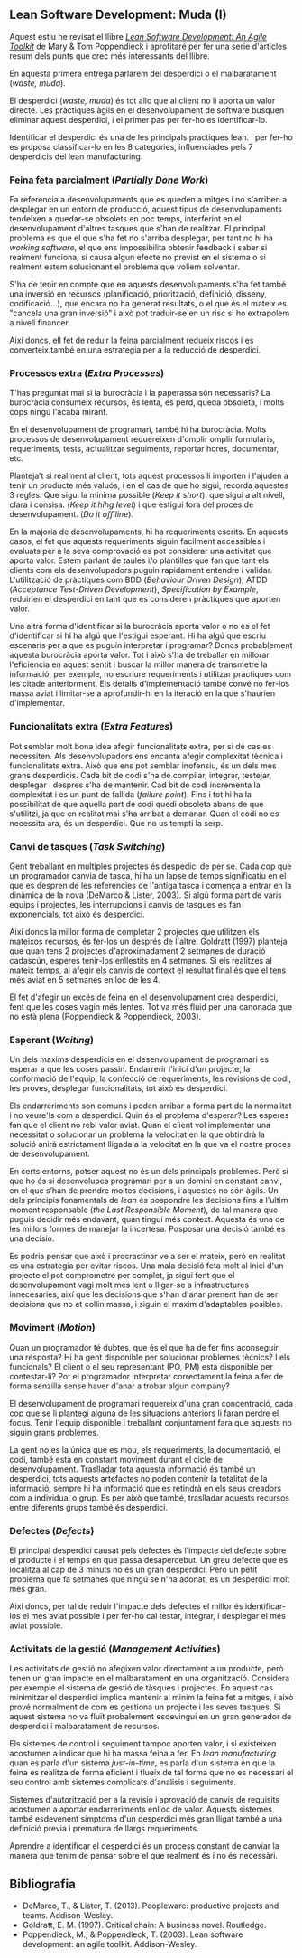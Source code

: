 ## Lean Software Development: Muda (I)

Aquest estiu he revisat el llibre [*Lean Software Development: An Agile Toolkit*](https://www.goodreads.com/book/show/194338.Lean_Software_Development) de Mary & Tom Poppendieck i aprofitaré per fer una serie d'articles resum dels punts que crec més interessants del llibre.

En aquesta primera entrega parlarem del desperdici o el malbaratament (*waste, muda*).

El desperdici (*waste, muda*)  és tot allo que al client no li aporta un valor directe. Les pràctiques àgils en el desenvolupament de software busquen eliminar aquest desperdici, i el primer pas per fer-ho es identificar-lo. 

Identificar el desperdici és una de les principals practiques lean.  i per fer-ho es proposa classificar-lo en les 8 categories, influenciades pels 7 desperdicis del lean manufacturing.


### Feina feta parcialment (*Partially Done Work*)

Fa referencia a desenvolupaments que es queden a mitges i no s'arriben a desplegar en un entorn de producció, aquest tipus de desenvolupaments tendeixen a quedar-se obsolets en poc temps, interferint en el desenvolupament d'altres tasques que s'han de realitzar. El principal problema es que el que s'ha fet no s'arriba desplegar, per tant no hi ha *working software*, el que ens impossibilita obtenir feedback i saber si realment funciona, si causa algun efecte no previst en el sistema o si realment estem solucionant el problema que voliem solventar.

S'ha de tenir en compte que en aquests desenvolupaments s'ha fet també una inversió en recursos (planificació, priorització, definició, disseny, codificació…), que encara no ha generat resultats, o el que és el mateix es "cancela una gran inversió" i això pot traduir-se en un risc si ho extrapolem a nivell financer.

Així doncs, ell fet de reduir la feina parcialment redueix riscos i es converteix també en una estrategia per a la reducció de desperdici.

### Processos extra (*Extra Processes*)

T'has preguntat mai si la burocràcia i la paperassa són necessaris? La burocràcia consumeix recursos, és lenta, es perd, queda obsoleta, i molts cops ningú l'acaba mirant.

En el desenvolupament de programari, també hi ha burocràcia. Molts processos de desenvolupament requereixen d'omplir omplir formularis, requeriments, tests, actualitzar seguiments, reportar hores, documentar, etc.

Planteja’t si realment al client, tots aquest processos li importen i l'ajuden a tenir un producte més valuós, i en el cas de que ho sigui, recorda aquestes 3 regles: Que sigui la minima possible (*Keep it short*). que sigui a alt nivell, clara i consisa. (*Keep it hihg level*) i que estigui fora del proces de desenvolupament. (*Do it off line*).

En la majoria de desenvolupaments, hi ha requeriments escrits. En aquests casos, el fet que aquests requeriments siguin facilment accessibles i evaluats per a la seva comprovació es pot considerar una activitat que aporta valor. Estem parlant de taules i/o plantilles que fan que tant els clients com els desenvolupadors puguin rapidament entendre i validar. L'utilització de pràctiques com BDD (*Behaviour Driven Design*), ATDD (*Acceptance Test-Driven Development*), *Specification by Example*, reduirien el desperdici en tant que es consideren pràctiques que aporten valor.

Una altra forma d'identificar si la burocràcia aporta valor o no es el fet d'identificar si hi ha algú que l'estigui esperant. Hi ha algú que escriu escenaris per a que es puguin interpretar i programar? Doncs probablement aquesta burocràcia aporta valor. Tot i això s'ha de treballar en millorar l'eficiencia en aquest sentit i buscar la millor manera de transmetre la informació, per exemple, no escriure requeriments i utilitzar pràctiques com les citade anteriorment. Els detalls d’implementació també convé no fer-los massa aviat i limitar-se a aprofundir-hi en la iteració en la que s'haurien d'implementar.

### Funcionalitats extra (*Extra Features*)

Pot semblar molt bona idea afegir funcionalitats extra, per si de cas es necessiten. Als desenvolupadors ens encanta afegir complexitat tècnica i funcionalitats extra. Això que ens pot semblar inofensiu, és un dels mes grans desperdicis. Cada bit de codi s'ha de compilar, integrar, testejar, desplegar  i despres s'ha de mantenir. Cad bit de codi incrementa la complexitat i es un punt de fallida (*failure point*). Fins i tot hi ha la possibilitat de que aquella part de codi quedi obsoleta abans de que s'utilitzi, ja que en realitat mai s'ha arribat a demanar. Quan el codi no es necessita ara, és un desperdici. Que no us tempti la serp.


### Canvi de tasques (*Task Switching*)

Gent treballant en multiples projectes és despedici de per se. Cada cop que un programador canvia de tasca, hi ha un lapse de temps significatiu en el que es despren de les referencies de l'antiga tasca i comença a entrar en la dinàmica de la nova (DeMarco & Lister, 2003). Si algú forma part de varis equips i projectes, les  interrupcions i canvis de tasques es fan exponencials, tot això és desperdici.

Així doncs la millor forma de completar 2 projectes que utilitzen els mateixos recursos, és fer-los un després de l'altre. Goldratt (1997) planteja que quan tens 2 projectes d'aproximadament 2 setmanes de duració cadascún, esperes tenir-los enllestits en 4 setmanes. Si els realitzes al mateix temps, al afegir els canvis de context el resultat final és que el tens més aviat en 5 setmanes enlloc de les 4.

El fet d'afegir un excés de feina en el desenvolupament crea desperdici, fent que les coses vagin més lentes. Tot va més fluid per una canonada que no està plena (Poppendieck & Poppendieck, 2003).

### Esperant (*Waiting*)

Un dels maxims desperdicis en el desenvolupament de programari es esperar a que les coses passin. Endarrerir l'inici d'un projecte, la conformació de l'equip, la confecció de requeriments, les revisions de codi, les proves, desplegar funcionalitats, tot això és desperdici. 

Els endarreriments son comuns i poden arribar a forma part de la normalitat i no veure'ls com a desperdici. Quin és el problema d'esperar? Les esperes fan que el client no rebi valor aviat. Quan el client vol implementar una necessitat o solucionar un problema la velocitat en la que obtindrà la solució anirà estrictament lligada a la velocitat en la que va el nostre proces de desenvolupament.

En certs entorns, potser aquest no és un dels principals problemes. Però si que ho és si desenvolupes programari per a un domini en constant canvi, en el que s’han de prendre moltes decisions, i aquestes no són àgils. Un dels principis fonamentals de *lean* és pospondre les decisions fins a l'ultim moment responsable (*the Last Responsible Moment*), de tal manera que puguis decidir més endavant, quan tingui més context. Aquesta és una de les millors formes de manejar la incertesa. Posposar una decisió també és una decisió.

Es podria pensar que això i procrastinar ve a ser el mateix, però en realitat es una estrategia per evitar riscos. Una mala decisió feta molt al inici d'un projecte el pot comprometre per complet, ja sigui fent que el desenvolupament vagi molt més lent o lligar-se a infrastructures innecesaries, així que les decisions que s'han d'anar prenent han de ser decisions que no et collin massa, i siguin el maxim d'adaptables posibles.

### Moviment (*Motion*)

Quan un programador té dubtes, que és el que ha de fer fins aconseguir una resposta? Hi ha gent disponible per solucionar problemes tècnics? I els funcionals? El client o el seu representant (PO, PM) està disponible per contestar-li? Pot el programador interpretar correctament la feina a fer de forma senzilla sense haver d'anar a trobar algun company?

El desenvolupament de programari requereix d'una gran concentració, cada cop que se li plantegi alguna de les situacions anteriors li faran perdre el focus. Tenir l'equip disponible i treballant conjuntament fara que aquests no siguin grans problemes.

La gent no es la única que es mou, els requeriments, la documentació, el codi, també està en constant moviment durant el cicle de desenvolupament. Traslladar tota aquesta informació és també un desperdici, tots aquests artefactes no poden contenir la totalitat de la informació, sempre hi ha informació que es retindrà en els seus creadors com a individual o grup. Es per això que també, traslladar aquests recursos entre diferents grups també és desperdici.

### Defectes (*Defects*)

El principal desperdici causat pels defectes és l'impacte del defecte sobre el producte i el temps en que passa desapercebut. Un greu defecte que es localitza al cap de 3 minuts no és un gran desperdici. Però un petit problema que fa setmanes que ningú se n'ha adonat, es un desperdici molt més gran.

Així doncs, per tal de reduir l'impacte dels defectes el millor és identificar-los el més aviat possible i per fer-ho cal testar, integrar, i desplegar el més aviat possible.

### Activitats de la gestió (*Management Activities*)

Les activitats de gestió no afegixen valor directament a un producte, però tenen un gran impacte en el malbaratament en una organització. Considera per exemple el sistema de gestió de tàsques i projectes. En aquest cas minimitzar el desperdici implica mantenir al minim la feina fet a mitges, i això prové normalment de com es gestiona un projecte i les seves tasques. Si aquest sistema no va fluït probalement esdevingui en un gran generador de desperdici i malbaratament de recursos.

Els sistemes de control i seguiment tampoc aporten valor, i si existeixen acostumen a indicar que hi ha massa feina a fer. En *lean manufacturing* quan es parla d'un sistema *just-in-time*, es parla d'un sistema en que la feina es realitza de forma eficient i flueix de tal forma que no es necessari el seu control amb sistemes complicats d'analisis i seguiments.

Sistemes d'autorització per a la revisió i aprovació de canvis de requisits acostumen a aportar endarreriments enlloc de valor. Aquests sistemes també esdevenent simptoma d'un desperdici més gran lligat també a una definició previa i prematura de llargs requeriments.

Aprendre a identificar el desperdici és un process constant de canviar la manera que tenim de pensar sobre el que realment és i no és necessàri.

## Bibliografia

- DeMarco, T., & Lister, T. (2013). Peopleware: productive projects and teams. Addison-Wesley.
- Goldratt, E. M. (1997). Critical chain: A business novel. Routledge.
- Poppendieck, M., & Poppendieck, T. (2003). Lean software development: an agile toolkit. Addison-Wesley.

